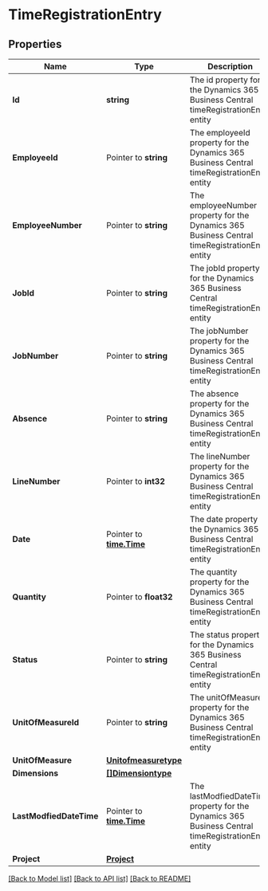# TimeRegistrationEntry

## Properties

Name | Type | Description | Notes
------------ | ------------- | ------------- | -------------
**Id** | **string** | The id property for the Dynamics 365 Business Central timeRegistrationEntry entity | [optional] 
**EmployeeId** | Pointer to **string** | The employeeId property for the Dynamics 365 Business Central timeRegistrationEntry entity | [optional] 
**EmployeeNumber** | Pointer to **string** | The employeeNumber property for the Dynamics 365 Business Central timeRegistrationEntry entity | [optional] 
**JobId** | Pointer to **string** | The jobId property for the Dynamics 365 Business Central timeRegistrationEntry entity | [optional] 
**JobNumber** | Pointer to **string** | The jobNumber property for the Dynamics 365 Business Central timeRegistrationEntry entity | [optional] 
**Absence** | Pointer to **string** | The absence property for the Dynamics 365 Business Central timeRegistrationEntry entity | [optional] 
**LineNumber** | Pointer to **int32** | The lineNumber property for the Dynamics 365 Business Central timeRegistrationEntry entity | [optional] 
**Date** | Pointer to [**time.Time**](time.Time.md) | The date property for the Dynamics 365 Business Central timeRegistrationEntry entity | [optional] 
**Quantity** | Pointer to **float32** | The quantity property for the Dynamics 365 Business Central timeRegistrationEntry entity | [optional] 
**Status** | Pointer to **string** | The status property for the Dynamics 365 Business Central timeRegistrationEntry entity | [optional] 
**UnitOfMeasureId** | Pointer to **string** | The unitOfMeasureId property for the Dynamics 365 Business Central timeRegistrationEntry entity | [optional] 
**UnitOfMeasure** | [**Unitofmeasuretype**](unitofmeasuretype.md) |  | [optional] 
**Dimensions** | [**[]Dimensiontype**](dimensiontype.md) |  | [optional] 
**LastModfiedDateTime** | Pointer to [**time.Time**](time.Time.md) | The lastModfiedDateTime property for the Dynamics 365 Business Central timeRegistrationEntry entity | [optional] 
**Project** | [**Project**](project.md) |  | [optional] 

[[Back to Model list]](../README.md#documentation-for-models) [[Back to API list]](../README.md#documentation-for-api-endpoints) [[Back to README]](../README.md)


